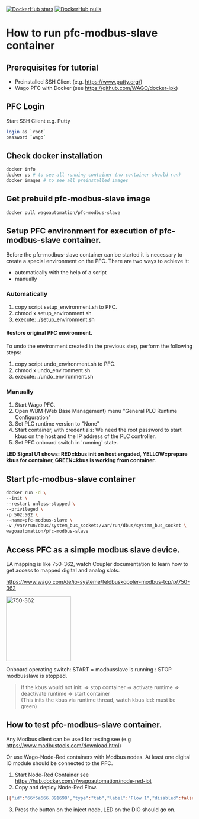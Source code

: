 [![DockerHub stars](https://img.shields.io/docker/stars/wagoautomation/pfc-modbus-slave.svg?flat&logo=docker "DockerHub stars")](https://hub.docker.com/r/wagoautomation/pfc-modbus-slave)
[![DockerHub pulls](https://img.shields.io/docker/pulls/wagoautomation/pfc-modbus-slave.svg?flat&logo=docker "DockerHub pulls")](https://hub.docker.com/r/wagoautomation/pfc-modbus-slave)

# How to run pfc-modbus-slave container

## Prerequisites for tutorial
- Preinstalled SSH Client (e.g. https://www.putty.org/)
- Wago PFC with Docker (see https://github.com/WAGO/docker-ipk)

## PFC Login
Start SSH Client e.g. Putty 
 ```bash
login as `root`
password `wago`
 ```

 ## Check docker installation

```bash
docker info
docker ps # to see all running container (no container should run)
docker images # to see all preinstalled images
 ```

 ## Get prebuild pfc-modbus-slave image
```bash
docker pull wagoautomation/pfc-modbus-slave 
 ```

## Setup PFC environment for execution of pfc-modbus-slave container. 
Before the pfc-modbus-slave container can be started it is necessary to create a special environment on the PFC. There are two ways to achieve it: 
- automatically with the help of a script 
- manually

### Automatically
1. copy script setup_environment.sh to PFC.
2. chmod x setup_environment.sh
3. execute: ./setup_environment.sh

#### Restore original PFC environment.
To undo the environment created in the previous step, perform the following steps:
1. copy script undo_environment.sh to PFC.
2. chmod x undo_environment.sh
3. execute: ./undo_environment.sh

### Manually 
1. Start Wago PFC.
2. Open WBM (Web Base Management) menu "General PLC Runtime Configuration"
3. Set PLC runtime version to "None"
4. Start container, with credentials: We need the root password to start kbus on the host and the IP address of the PLC controller.
5. Set PFC onboard switch in 'running' state.

<b>LED Signal U1 shows: RED=kbus init on host engaded, YELLOW=prepare kbus for container, GREEN=kbus is working from container.</b>


## Start pfc-modbus-slave container

  ```bash
  docker run -d \
  --init \
  --restart unless-stopped \
  --privileged \
  -p 502:502 \
  --name=pfc-modbus-slave \
  -v /var/run/dbus/system_bus_socket:/var/run/dbus/system_bus_socket \
  wagoautomation/pfc-modbus-slave 
 ```

## Access PFC as a simple modbus slave device.

EA mapping is like 750-362, watch Coupler documentation to learn how to get access to mapped digital and analog slots.  
 
https://www.wago.com/de/io-systeme/feldbuskoppler-modbus-tcp/p/750-362

<img src="https://www.wago.com/media/images/hf1/hfe/10220570279966.jpg" alt="750-362" height="175" align="middle">

Onboard operating switch: START = modbusslave is running : STOP modbusslave is stopped.   

> If the kbus would not init: => stop container => activate runtime => deactivate runtime => start container          
(This inits the kbus via runtime thread, watch kbus led: must be green)

## How to test pfc-modbus-slave container.
Any Modbus client can be used for testing see (e.g https://www.modbustools.com/download.html)

 
Or use Wago-Node-Red containers with Modbus nodes. 
At least one digital IO module should be connected to the PFC. 
1. Start Node-Red Container see https://hub.docker.com/r/wagoautomation/node-red-iot
2. Copy and deploy Node-Red Flow.
```bash
[{"id":"66f5a666.891698","type":"tab","label":"Flow 1","disabled":false,"info":""},{"id":"fbd298fc.c80688","type":"inject","z":"66f5a666.891698","name":"","topic":"","payload":"1","payloadType":"num","repeat":"","crontab":"","once":false,"onceDelay":0.1,"x":110,"y":100,"wires":[["60d4c8c.3084238"]]},{"id":"60d4c8c.3084238","type":"modbustcp-write","z":"66f5a666.891698","name":"","topic":"","dataType":"Coil","adr":"0","server":"5a5a3609.1c8758","x":370,"y":140,"wires":[]},{"id":"3251a3f3.57e6ac","type":"inject","z":"66f5a666.891698","name":"","topic":"","payload":"0","payloadType":"num","repeat":"","crontab":"","once":false,"onceDelay":0.1,"x":110,"y":160,"wires":[["60d4c8c.3084238"]]},{"id":"5a5a3609.1c8758","type":"modbustcp-server","z":"","name":"PFC","host":"127.0.0.1","port":"502","unit_id":"1","reconnecttimeout":""}]
```
3. Press the button on the inject node, LED on the DIO should go on.


